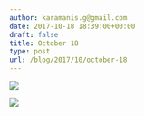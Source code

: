 ```yaml
---
author: karamanis.g@gmail.com
date: 2017-10-18 18:39:00+00:00
draft: false
title: October 18
type: post
url: /blog/2017/10/october-18
---
```




  
   ![](https://images.squarespace-cdn.com/content/v1/4f3f61bae4b063b909445965/1508343500645-B9NYKTW5AV9UTFZ37TNP/ke17ZwdGBToddI8pDm48kJUlZr2Ql5GtSKWrQpjur5t7gQa3H78H3Y0txjaiv_0fDoOvxcdMmMKkDsyUqMSsMWxHk725yiiHCCLfrh8O1z5QPOohDIaIeljMHgDF5CVlOqpeNLcJ80NK65_fV7S1UfNdxJhjhuaNor070w_QAc94zjGLGXCa1tSmDVMXf8RUVhMJRmnnhuU1v2M8fLFyJw/IMG_2459.jpg?format=original)

  

  
   ![](https://images.squarespace-cdn.com/content/v1/4f3f61bae4b063b909445965/1508343501922-84J1S3PAWLH3A4YJ9EK2/ke17ZwdGBToddI8pDm48kF9aEDQaTpZHfWEO2zppK7Z7gQa3H78H3Y0txjaiv_0fDoOvxcdMmMKkDsyUqMSsMWxHk725yiiHCCLfrh8O1z5QPOohDIaIeljMHgDF5CVlOqpeNLcJ80NK65_fV7S1UX7HUUwySjcPdRBGehEKrDf5zebfiuf9u6oCHzr2lsfYZD7bBzAwq_2wCJyqgJebgg/IMG_2461.jpg?format=original)

  


